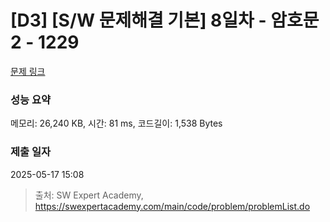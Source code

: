 # [D3] [S/W 문제해결 기본] 8일차 - 암호문2 - 1229 

[문제 링크](https://swexpertacademy.com/main/code/problem/problemDetail.do?contestProbId=AV14yIsqAHYCFAYD) 

### 성능 요약

메모리: 26,240 KB, 시간: 81 ms, 코드길이: 1,538 Bytes

### 제출 일자

2025-05-17 15:08



> 출처: SW Expert Academy, https://swexpertacademy.com/main/code/problem/problemList.do